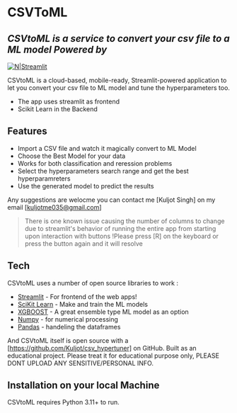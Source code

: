 # CSVToML
## _CSVtoML is a service to convert your csv file to a ML model Powered by_

[![N|Streamlit](https://streamlit.io/images/brand/streamlit-logo-secondary-colormark-darktext.png)](https://streamlit.io/images/brand/streamlit-logo-secondary-colormark-darktext.png)

CSVtoML is a cloud-based, mobile-ready,
Streamlit-powered application to let you convert your csv file to ML model and tune the hyperparameters too.

- The app uses streamlit as frontend
- Scikit Learn in the Backend

## Features

- Import a CSV file and watch it magically convert to ML Model
- Choose the Best Model for your data
- Works for both classification and reression problems
- Select the hyperparameters search range and get the best hyperparamreters
- Use the generated model to predict the results

Any suggestions are welocme you can contact me 
 [Kuljot Singh] on my email [kuljotme035@gmail.com]

> There is one known issue causing the number of
> columns to change due to streamlit's behavior
> of running the entire app from starting 
> upon interaction with buttons
> !Please press [R] on the keyboard or press the button
> again and it will resolve


## Tech

CSVtoML uses a number of open source libraries to work :

- [Streamlit](https://www.google.com/url?sa=t&rct=j&q=&esrc=s&source=web&cd=&cad=rja&uact=8&ved=2ahUKEwiKzMaevJuDAxXITWwGHQCFArsQFnoECAYQAQ&url=https%3A%2F%2Fstreamlit.io%2F&usg=AOvVaw0COPYHEMKG9SPXbyFDXyMf&opi=89978449) -  For frontend of the web apps!
- [SciKit Learn](https://www.google.com/url?sa=t&rct=j&q=&esrc=s&source=web&cd=&cad=rja&uact=8&ved=2ahUKEwjY5N2RvJuDAxWybmwGHa7uAksQFnoECAcQAQ&url=https%3A%2F%2Fscikit-learn.org%2F&usg=AOvVaw3pidYsGhglQXGDh_4GMetL&opi=89978449) - Make and train the ML models
- [XGBOOST](https://xgboost.readthedocs.io/en/stable/) - A great ensemble type ML model as an option
- [Numpy](https://www.google.com/url?sa=t&rct=j&q=&esrc=s&source=web&cd=&cad=rja&uact=8&ved=2ahUKEwjw6p75u5uDAxXRTWwGHch4AbQQFnoECAoQAQ&url=https%3A%2F%2Fnumpy.org%2F&usg=AOvVaw3L2i9HVc9ZeynETpNrPxO-&opi=89978449) - for numerical processing
- [Pandas](https://www.google.com/url?sa=t&rct=j&q=&esrc=s&source=web&cd=&cad=rja&uact=8&ved=2ahUKEwiVzuHpu5uDAxU5TWwGHRszBdkQFnoECAUQAQ&url=https%3A%2F%2Fpandas.pydata.org%2F&usg=AOvVaw3cD5ulu4AnZcNusojIyttY&opi=89978449) - handeling the dataframes


And CSVtoML itself is open source with a [https://github.com/Kuljot/csv_hypertuner] on GitHub. Built as an educational project. Please treat it for educational purpose only, PLEASE DONT UPLOAD ANY SENSITIVE/PERSONAL INFO.

## Installation on your local Machine

CSVtoML requires Python 3.11+ to run.